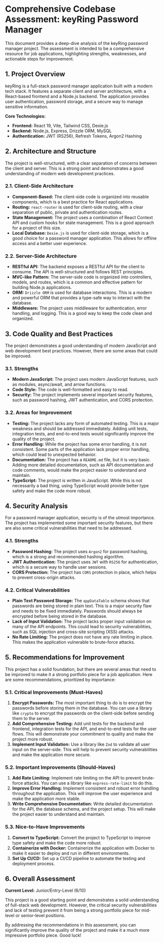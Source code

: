 # Comprehensive Codebase Assessment: keyRing Password Manager

This document provides a deep-dive analysis of the keyRing password manager project. The assessment is intended to be a comprehensive resource for job applications, highlighting strengths, weaknesses, and actionable steps for improvement.

## 1. Project Overview

keyRing is a full-stack password manager application built with a modern tech stack. It features a separate client and server architecture, with a React-based frontend and a Node.js backend. The application provides user authentication, password storage, and a secure way to manage sensitive information.

**Core Technologies:**

*   **Frontend:** React 19, Vite, Tailwind CSS, Dexie.js
*   **Backend:** Node.js, Express, Drizzle ORM, MySQL
*   **Authentication:** JWT (RS256), Refresh Tokens, Argon2 Hashing

## 2. Architecture and Structure

The project is well-structured, with a clear separation of concerns between the client and server. This is a strong point and demonstrates a good understanding of modern web development practices.

### 2.1. Client-Side Architecture

*   **Component-Based:** The client-side code is organized into reusable components, which is a best practice for React applications.
*   **Routing:** `react-router` is used for client-side routing, with a clear separation of public, private and authentication routes.
*   **State Management:** The project uses a combination of React Context API and custom hooks for state management. This is a good approach for a project of this size.
*   **Local Database:** `Dexie.js` is used for client-side storage, which is a good choice for a password manager application. This allows for offline access and a better user experience.

### 2.2. Server-Side Architecture

*   **RESTful API:** The backend exposes a RESTful API for the client to consume. The API is well-structured and follows REST principles.
*   **MVC-like Pattern:** The server-side code is organized into controllers, models, and routes, which is a common and effective pattern for building Node.js applications.
*   **ORM:** `Drizzle ORM` is used for database interactions. This is a modern and powerful ORM that provides a type-safe way to interact with the database.
*   **Middleware:** The project uses middleware for authentication, error handling, and logging. This is a good way to keep the code clean and organized.

## 3. Code Quality and Best Practices

The project demonstrates a good understanding of modern JavaScript and web development best practices. However, there are some areas that could be improved.

### 3.1. Strengths

*   **Modern JavaScript:** The project uses modern JavaScript features, such as modules, async/await, and arrow functions.
*   **Code Style:** The code is well-formatted and easy to read.
*   **Security:** The project implements several important security features, such as password hashing, JWT authentication, and CORS protection.

### 3.2. Areas for Improvement

*   **Testing:** The project lacks any form of automated testing. This is a major weakness and should be addressed immediately. Adding unit tests, integration tests, and end-to-end tests would significantly improve the quality of the project.
*   **Error Handling:** While the project has some error handling, it is not consistent. Some parts of the application lack proper error handling, which could lead to unexpected behavior.
*   **Documentation:** The project has a `README.md` file, but it is very basic. Adding more detailed documentation, such as API documentation and code comments, would make the project easier to understand and maintain.
*   **TypeScript:** The project is written in JavaScript. While this is not necessarily a bad thing, using TypeScript would provide better type safety and make the code more robust.

## 4. Security Analysis

For a password manager application, security is of the utmost importance. The project has implemented some important security features, but there are also some critical vulnerabilities that need to be addressed.

### 4.1. Strengths

*   **Password Hashing:** The project uses `Argon2` for password hashing, which is a strong and recommended hashing algorithm.
*   **JWT Authentication:** The project uses `JWT` with `RS256` for authentication, which is a secure way to handle user sessions.
*   **CORS Protection:** The project has `CORS` protection in place, which helps to prevent cross-origin attacks.

### 4.2. Critical Vulnerabilities

*   **Plain Text Password Storage:** The `appDataTable` schema shows that passwords are being stored in plain text. This is a major security flaw and needs to be fixed immediately. Passwords should always be encrypted before being stored in the database.
*   **Lack of Input Validation:** The project lacks proper input validation on many of the API endpoints. This could lead to security vulnerabilities, such as SQL injection and cross-site scripting (XSS) attacks.
*   **No Rate Limiting:** The project does not have any rate limiting in place. This makes the application vulnerable to brute-force attacks.

## 5. Recommendations for Improvement

This project has a solid foundation, but there are several areas that need to be improved to make it a strong portfolio piece for a job application. Here are some recommendations, prioritized by importance:

### 5.1. Critical Improvements (Must-Haves)

1.  **Encrypt Passwords:** The most important thing to do is to encrypt the passwords before storing them in the database. You can use a library like `crypto` to encrypt the passwords on the client-side before sending them to the server.
2.  **Add Comprehensive Testing:** Add unit tests for the backend and frontend, integration tests for the API, and end-to-end tests for the user flows. This will demonstrate your commitment to quality and make the project more robust.
3.  **Implement Input Validation:** Use a library like `Zod` to validate all user input on the server-side. This will help to prevent security vulnerabilities and make the application more secure.

### 5.2. Important Improvements (Should-Haves)

1.  **Add Rate Limiting:** Implement rate limiting on the API to prevent brute-force attacks. You can use a library like `express-rate-limit` to do this.
2.  **Improve Error Handling:** Implement consistent and robust error handling throughout the application. This will improve the user experience and make the application more stable.
3.  **Write Comprehensive Documentation:** Write detailed documentation for the API, the database schema, and the project setup. This will make the project easier to understand and maintain.

### 5.3. Nice-to-Have Improvements

1.  **Convert to TypeScript:** Convert the project to TypeScript to improve type safety and make the code more robust.
2.  **Containerize with Docker:** Containerize the application with Docker to make it easier to deploy and run in different environments.
3.  **Set Up CI/CD:** Set up a CI/CD pipeline to automate the testing and deployment process.

## 6. Overall Assessment

**Current Level:** Junior/Entry-Level (6/10)

This project is a good starting point and demonstrates a solid understanding of full-stack web development. However, the critical security vulnerabilities and lack of testing prevent it from being a strong portfolio piece for mid-level or senior-level positions.

By addressing the recommendations in this assessment, you can significantly improve the quality of the project and make it a much more impressive portfolio piece. Good luck!
